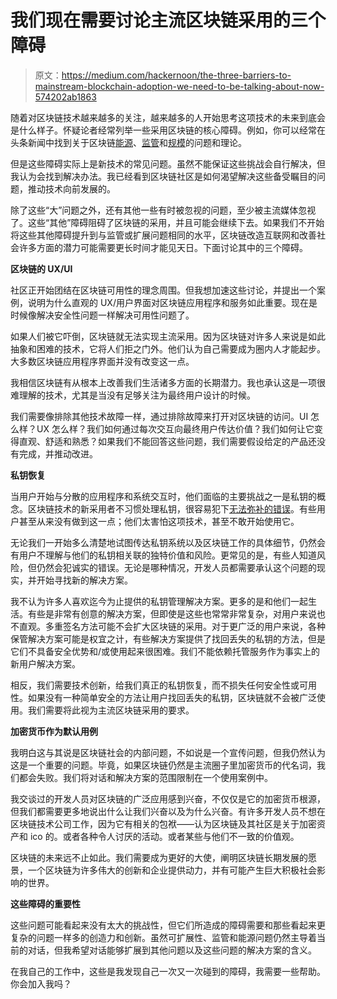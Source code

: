 # 我们现在需要讨论主流区块链采用的三个障碍

> 原文：<https://medium.com/hackernoon/the-three-barriers-to-mainstream-blockchain-adoption-we-need-to-be-talking-about-now-574202ab1863>

随着对区块链技术越来越多的关注，越来越多的人开始思考这项技术的未来到底会是什么样子。怀疑论者经常列举一些采用区块链的核心障碍。例如，你可以经常在头条新闻中找到关于区块链[能源](https://www.newsweek.com/stop-bitcoin-excessive-energy-consumption-environment-impact-1050798)、[监管](https://cryptocoin.news/news/bitcoin/to-crash-or-not-to-crash-how-will-regulation-affect-cryptocurrency-in-2018-6677/)和[规模](https://hackernoon.com/blockchains-dont-scale-not-today-at-least-but-there-s-hope-2cb43946551a)的问题和理论。

但是这些障碍实际上是新技术的常见问题。虽然不能保证这些挑战会自行解决，但我认为会找到解决办法。我已经看到区块链社区是如何渴望解决这些备受瞩目的问题，推动技术向前发展的。

除了这些“大”问题之外，还有其他一些有时被忽视的问题，至少被主流媒体忽视了。这些“其他”障碍阻碍了区块链的采用，并且可能会继续下去。如果我们不开始将这些其他障碍提升到与监管或扩展问题相同的水平，区块链改造互联网和改善社会许多方面的潜力可能需要更长时间才能见天日。下面讨论其中的三个障碍。

**区块链的 UX/UI**

社区正开始团结在区块链可用性的理念周围。但我想加速这些讨论，并提出一个案例，说明为什么直观的 UX/用户界面对区块链应用程序和服务如此重要。现在是时候像解决安全性问题一样解决可用性问题了。

如果人们被它吓倒，区块链就无法实现主流采用。因为区块链对许多人来说是如此抽象和困难的技术，它将人们拒之门外。他们认为自己需要成为圈内人才能起步。大多数区块链应用程序界面并没有改变这一点。

我相信区块链有从根本上改善我们生活诸多方面的长期潜力。我也承认这是一项很难理解的技术，尤其是当没有足够关注为最终用户设计的时候。

我们需要像排除其他技术故障一样，通过排除故障来打开对区块链的访问。UI 怎么样？UX 怎么样？我们如何通过每次交互向最终用户传达价值？我们如何让它变得直观、舒适和熟悉？如果我们不能回答这些问题，我们需要假设给定的产品还没有完成，并推动改进。

**私钥恢复**

当用户开始与分散的应用程序和系统交互时，他们面临的主要挑战之一是私钥的概念。区块链技术的新采用者不习惯处理私钥，很容易犯下[无法弥补的错误](https://www.wired.com/story/i-forgot-my-pin-an-epic-tale-of-losing-dollar30000-in-bitcoin/)。有些用户甚至从来没有做到这一点；他们太害怕这项技术，甚至不敢开始使用它。

无论我们一开始多么清楚地试图传达私钥系统以及区块链工作的具体细节，仍然会有用户不理解与他们的私钥相关联的独特价值和风险。更常见的是，有些人知道风险，但仍然会犯诚实的错误。无论是哪种情况，开发人员都需要承认这个问题的现实，并开始寻找新的解决方案。

我不认为许多人喜欢迄今为止提供的私钥管理解决方案。更多的是和他们一起生活。有些是非常有创意的解决方案，但即使是这些也常常非常复杂，对用户来说也不直观。多重签名方法可能不会扩大区块链的采用。对于更广泛的用户来说，各种保管解决方案可能是权宜之计，有些解决方案提供了找回丢失的私钥的方法，但是它们不具备安全优势和/或使用起来很困难。我们不能依赖托管服务作为事实上的新用户解决方案。

相反，我们需要技术创新，给我们真正的私钥恢复，而不损失任何安全性或可用性。如果没有一种简单安全的方法让用户找回丢失的私钥，区块链就不会被广泛使用。我们需要将此视为主流区块链采用的要求。

**加密货币作为默认用例**

我明白这与其说是区块链社会的内部问题，不如说是一个宣传问题，但我仍然认为这是一个重要的问题。毕竟，如果区块链仍然是主流圈子里加密货币的代名词，我们都会失败。我们将对话和解决方案的范围限制在一个使用案例中。

我交谈过的开发人员对区块链的广泛应用感到兴奋，不仅仅是它的加密货币根源，但我们都需要更多地说出什么让我们兴奋以及为什么兴奋。有许多开发人员不想在区块链技术公司工作，因为它有相关的包袱——认为区块链及其社区是关于加密资产和 ico 的。或者各种令人讨厌的活动。或者某些与他们不一致的价值观。

区块链的未来远不止如此。我们需要成为更好的大使，阐明区块链长期发展的愿景，一个区块链为许多伟大的创新和企业提供动力，并有可能产生巨大积极社会影响的世界。

**这些障碍的重要性**

这些问题可能看起来没有太大的挑战性，但它们所造成的障碍需要和那些看起来更复杂的问题一样多的创造力和创新。虽然可扩展性、监管和能源问题仍然主导着当前的对话，但我希望对话能够扩展到其他问题以及这些问题的解决方案的含义。

在我自己的工作中，这些是我发现自己一次又一次碰到的障碍，我需要一些帮助。你会加入我吗？